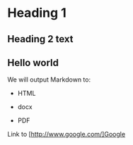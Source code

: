 # Heading 1

## Heading 2 text

## Hello world

We will output Markdown to:

- HTML

- docx

- PDF

Link to [http://www.google.com/]Google
